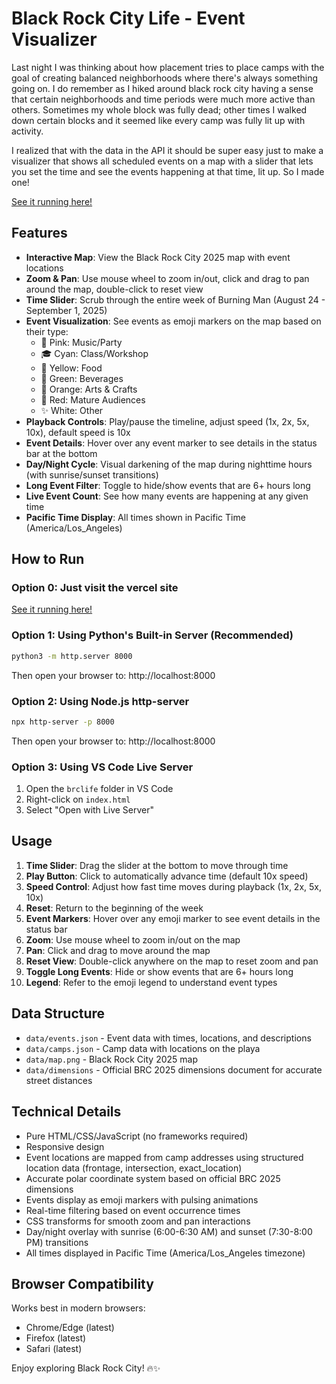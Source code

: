 # Black Rock City Life - Event Visualizer

Last night I was thinking about how placement tries to place camps with the goal of creating balanced neighborhoods where there's always something going on. I do remember as I hiked around black rock city having a sense that certain neighborhoods and time periods were much more active than others. Sometimes my whole block was fully dead; other times I walked down certain blocks and it seemed like every camp was fully lit up with activity.

I realized that with the data in the API it should be super easy just to make a visualizer that shows all scheduled events on a map with a slider that lets you set the time and see the events happening at that time, lit up. So I made one!

[See it running here!](https://brclife.vercel.app/)

## Features

- **Interactive Map**: View the Black Rock City 2025 map with event locations
- **Zoom & Pan**: Use mouse wheel to zoom in/out, click and drag to pan around the map, double-click to reset view
- **Time Slider**: Scrub through the entire week of Burning Man (August 24 - September 1, 2025)
- **Event Visualization**: See events as emoji markers on the map based on their type:
  - 🎵 Pink: Music/Party
  - 🎓 Cyan: Class/Workshop
  - 🍕 Yellow: Food
  - 🍹 Green: Beverages
  - 🎨 Orange: Arts & Crafts
  - 🔞 Red: Mature Audiences
  - ✨ White: Other
- **Playback Controls**: Play/pause the timeline, adjust speed (1x, 2x, 5x, 10x), default speed is 10x
- **Event Details**: Hover over any event marker to see details in the status bar at the bottom
- **Day/Night Cycle**: Visual darkening of the map during nighttime hours (with sunrise/sunset transitions)
- **Long Event Filter**: Toggle to hide/show events that are 6+ hours long
- **Live Event Count**: See how many events are happening at any given time
- **Pacific Time Display**: All times shown in Pacific Time (America/Los_Angeles)

## How to Run

### Option 0: Just visit the vercel site 

[See it running here!](https://brclife.vercel.app/)

### Option 1: Using Python's Built-in Server (Recommended)

```bash
python3 -m http.server 8000
```

Then open your browser to: http://localhost:8000

### Option 2: Using Node.js http-server

```bash
npx http-server -p 8000
```

Then open your browser to: http://localhost:8000

### Option 3: Using VS Code Live Server

1. Open the `brclife` folder in VS Code
2. Right-click on `index.html`
3. Select "Open with Live Server"

## Usage

1. **Time Slider**: Drag the slider at the bottom to move through time
2. **Play Button**: Click to automatically advance time (default 10x speed)
3. **Speed Control**: Adjust how fast time moves during playback (1x, 2x, 5x, 10x)
4. **Reset**: Return to the beginning of the week
5. **Event Markers**: Hover over any emoji marker to see event details in the status bar
6. **Zoom**: Use mouse wheel to zoom in/out on the map
7. **Pan**: Click and drag to move around the map
8. **Reset View**: Double-click anywhere on the map to reset zoom and pan
9. **Toggle Long Events**: Hide or show events that are 6+ hours long
10. **Legend**: Refer to the emoji legend to understand event types

## Data Structure

- `data/events.json` - Event data with times, locations, and descriptions
- `data/camps.json` - Camp data with locations on the playa
- `data/map.png` - Black Rock City 2025 map
- `data/dimensions` - Official BRC 2025 dimensions document for accurate street distances

## Technical Details

- Pure HTML/CSS/JavaScript (no frameworks required)
- Responsive design
- Event locations are mapped from camp addresses using structured location data (frontage, intersection, exact_location)
- Accurate polar coordinate system based on official BRC 2025 dimensions
- Events display as emoji markers with pulsing animations
- Real-time filtering based on event occurrence times
- CSS transforms for smooth zoom and pan interactions
- Day/night overlay with sunrise (6:00-6:30 AM) and sunset (7:30-8:00 PM) transitions
- All times displayed in Pacific Time (America/Los_Angeles timezone)

## Browser Compatibility

Works best in modern browsers:
- Chrome/Edge (latest)
- Firefox (latest)
- Safari (latest)

Enjoy exploring Black Rock City! 🔥✨

